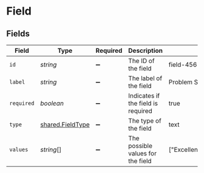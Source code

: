 # Field


## Fields

| Field                                                       | Type                                                        | Required                                                    | Description                                                 | Example                                                     |
| ----------------------------------------------------------- | ----------------------------------------------------------- | ----------------------------------------------------------- | ----------------------------------------------------------- | ----------------------------------------------------------- |
| `id`                                                        | *string*                                                    | :heavy_minus_sign:                                          | The ID of the field                                         | field-456                                                   |
| `label`                                                     | *string*                                                    | :heavy_minus_sign:                                          | The label of the field                                      | Problem Solving                                             |
| `required`                                                  | *boolean*                                                   | :heavy_minus_sign:                                          | Indicates if the field is required                          | true                                                        |
| `type`                                                      | [shared.FieldType](../../../sdk/models/shared/fieldtype.md) | :heavy_minus_sign:                                          | The type of the field                                       | text                                                        |
| `values`                                                    | *string*[]                                                  | :heavy_minus_sign:                                          | The possible values for the field                           | ["Excellent","Good","Average","Poor"]                       |